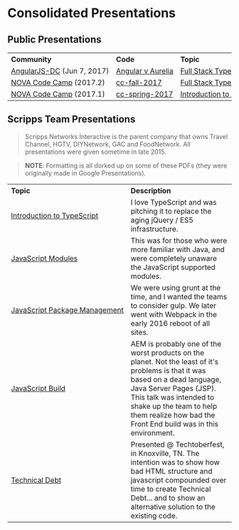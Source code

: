 # Consolidated Presentations

## Public Presentations

<table>
<tr>
  <th style="text-align:left">Community</th>
  <th style="text-align:left">Code</th>
  <th style="text-align:left">Topic</th>
</tr>
<tr>
  <td style="white-space: nowrap"><a href="https://www.meetup.com/AngularJS-DC/events/238468336/">AngularJS-DC</a> (Jun 7, 2017)</td>
  <td style="white-space: nowrap"><a href="./Angular%20v%20Aurelia/">Angular v Aurelia</a></td>
  <td style="white-space: nowrap"><a href="./Angular%20v%20Aurelia/Angular%20v%20Aurelia.pdf">Full Stack TypeScript</a></td>
</tr>
<tr>
  <td style="white-space: nowrap"><a href="http://novacodecamp.org/">NOVA Code Camp</a> (2017.2)</td>
  <td style="white-space: nowrap"><a href="./cc-fall-2017/">cc-fall-2017</a></td>
  <td style="white-space: nowrap"><a href="./cc-fall-2017/Full_Stack_TypeScript.pdf">Full Stack TypeScript</a></td>
</tr>
<tr>
  <td style="white-space: nowrap"><a href="http://novacodecamp.org/">NOVA Code Camp</a> (2017.1)</td>
  <td style="white-space: nowrap"><a href="./cc-spring-2017/">cc-spring-2017</a></td>
  <td style="white-space: nowrap"><a href="./cc-spring-2017/Introduction_to_Aurelia.pdf">Introduction to Aurelia</a></td>
</tr>
</table>

## Scripps Team Presentations
> Scripps Networks Interactive is the parent company that owns Travel Channel, HGTV, DIYNetwork, GAC and FoodNetwork. All presentations were given sometime in late 2015.

> **NOTE**: Formatting is all dorked up on some of these PDFs (they were originally made in Google Presentations).
<table>
<tr><th style="text-align:left">Topic</th><th style="text-align:left">Description</th></tr>
<tr>
  <td style="white-space: nowrap"><a href="./scripps-team-presentations/Intro%20to%20TypeScript.pdf">Introduction to TypeScript</a></td>
  <td>I love TypeScript and was pitching it to replace the aging jQuery / ES5 infrastructure.</td>
</tr>
<tr>
  <td style="white-space: nowrap"><a href="./scripps-team-presentations/JavaScript%20Modules.pdf">JavaScript Modules</a></td>
  <td>This was for those who were more familiar with Java, and were completely unaware the JavaScript supported modules.</td>
</tr>
<tr>
  <td style="white-space: nowrap"><a href="./scripps-team-presentations/JavaScript%20Package%20Management.pdf">JavaScript Package Management</a></td>
  <td>We were using grunt at the time, and I wanted the teams to consider gulp. We later went with Webpack in the early 2016 reboot of all sites.</td>
</tr>
<tr>
  <td style="white-space: nowrap"><a href="./JavaScript%20Build.pdf">JavaScript Build</a></td>
  <td>AEM is probably one of the worst products on the planet. Not the least of it's problems is that it was based on a dead language, Java Server Pages (JSP). This talk was intended to shake up the team to help them realize how bad the Front End build was in this environment.</td>
</tr>
<tr>
  <td style="white-space: nowrap"><a href="./Technical%20Debt.pdf">Technical Debt</a></td>
  <td>Presented @ Techtoberfest, in Knoxville, TN. The intention was to show how bad HTML structure and javascript compounded over time to create Technical Debt... and to show an alternative solution to the existing code.</td>
</tr>
</table>